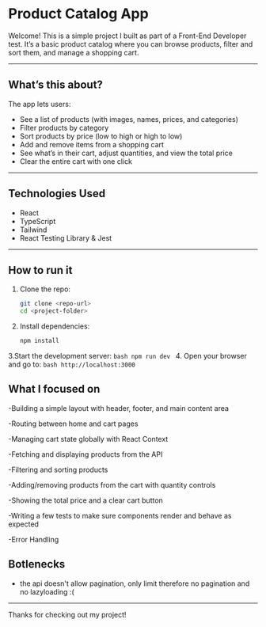 # Product Catalog App

Welcome! This is a simple project I built as part of a Front-End Developer test. It’s a basic product catalog where you can browse products, filter and sort them, and manage a shopping cart.

---

## What’s this about?

The app lets users:

- See a list of products (with images, names, prices, and categories)
- Filter products by category
- Sort products by price (low to high or high to low)
- Add and remove items from a shopping cart
- See what’s in their cart, adjust quantities, and view the total price
- Clear the entire cart with one click

---

## Technologies Used

- React
- TypeScript
- Tailwind
- React Testing Library & Jest

---

## How to run it

1. Clone the repo:
   ```bash
   git clone <repo-url>
   cd <project-folder>
   ```
2. Install dependencies:
    ```bash
    npm install
    ```
3.Start the development server:
    ```bash
    npm run dev
    ```
4. Open your browser and go to:
    ```bash
    http://localhost:3000
    ```

## What I focused on
-Building a simple layout with header, footer, and main content area

-Routing between home and cart pages

-Managing cart state globally with React Context

-Fetching and displaying products from the API

-Filtering and sorting products 

-Adding/removing products from the cart with quantity controls

-Showing the total price and a clear cart button

-Writing a few tests to make sure components render and behave as expected

-Error Handling


## Botlenecks
- the api doesn't allow pagination, only limit therefore no pagination and no lazyloading :(
---
Thanks for checking out my project!